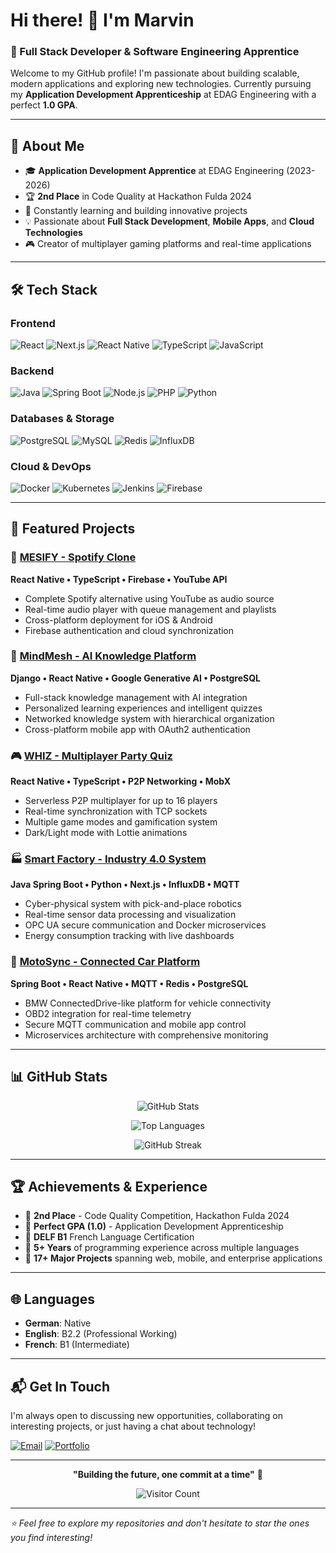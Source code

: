 # Hi there! 👋 I'm Marvin

### 🚀 Full Stack Developer & Software Engineering Apprentice

Welcome to my GitHub profile! I'm passionate about building scalable, modern applications and exploring new technologies. Currently pursuing my **Application Development Apprenticeship** at EDAG Engineering with a perfect **1.0 GPA**.

---

## 🎯 About Me

- 🎓 **Application Development Apprentice** at EDAG Engineering (2023-2026)
- 🏆 **2nd Place** in Code Quality at Hackathon Fulda 2024
- 🌱 Constantly learning and building innovative projects
- 💡 Passionate about **Full Stack Development**, **Mobile Apps**, and **Cloud Technologies**
- 🎮 Creator of multiplayer gaming platforms and real-time applications

---

## 🛠️ Tech Stack

### Frontend
![React](https://img.shields.io/badge/React-20232A?style=for-the-badge&logo=react&logoColor=61DAFB)
![Next.js](https://img.shields.io/badge/Next.js-000000?style=for-the-badge&logo=nextdotjs&logoColor=white)
![React Native](https://img.shields.io/badge/React_Native-20232A?style=for-the-badge&logo=react&logoColor=61DAFB)
![TypeScript](https://img.shields.io/badge/TypeScript-007ACC?style=for-the-badge&logo=typescript&logoColor=white)
![JavaScript](https://img.shields.io/badge/JavaScript-F7DF1E?style=for-the-badge&logo=javascript&logoColor=black)

### Backend
![Java](https://img.shields.io/badge/Java-ED8B00?style=for-the-badge&logo=openjdk&logoColor=white)
![Spring Boot](https://img.shields.io/badge/Spring_Boot-6DB33F?style=for-the-badge&logo=spring&logoColor=white)
![Node.js](https://img.shields.io/badge/Node.js-43853D?style=for-the-badge&logo=node.js&logoColor=white)
![PHP](https://img.shields.io/badge/PHP-777BB4?style=for-the-badge&logo=php&logoColor=white)
![Python](https://img.shields.io/badge/Python-3776AB?style=for-the-badge&logo=python&logoColor=white)

### Databases & Storage
![PostgreSQL](https://img.shields.io/badge/PostgreSQL-316192?style=for-the-badge&logo=postgresql&logoColor=white)
![MySQL](https://img.shields.io/badge/MySQL-00000F?style=for-the-badge&logo=mysql&logoColor=white)
![Redis](https://img.shields.io/badge/Redis-DC382D?style=for-the-badge&logo=redis&logoColor=white)
![InfluxDB](https://img.shields.io/badge/InfluxDB-22ADF6?style=for-the-badge&logo=influxdb&logoColor=white)

### Cloud & DevOps
![Docker](https://img.shields.io/badge/Docker-2496ED?style=for-the-badge&logo=docker&logoColor=white)
![Kubernetes](https://img.shields.io/badge/Kubernetes-326CE5?style=for-the-badge&logo=kubernetes&logoColor=white)
![Jenkins](https://img.shields.io/badge/Jenkins-D24939?style=for-the-badge&logo=jenkins&logoColor=white)
![Firebase](https://img.shields.io/badge/Firebase-039BE5?style=for-the-badge&logo=firebase)

---

## 🌟 Featured Projects

### 🎵 [MESIFY - Spotify Clone](https://github.com/MEscape/mesify)
**React Native • TypeScript • Firebase • YouTube API**
- Complete Spotify alternative using YouTube as audio source
- Real-time audio player with queue management and playlists
- Cross-platform deployment for iOS & Android
- Firebase authentication and cloud synchronization

### 🧠 [MindMesh - AI Knowledge Platform](https://github.com/EinsPhoenix/Hackerton-Frontend)
**Django • React Native • Google Generative AI • PostgreSQL**
- Full-stack knowledge management with AI integration
- Personalized learning experiences and intelligent quizzes
- Networked knowledge system with hierarchical organization
- Cross-platform mobile app with OAuth2 authentication

### 🎮 [WHIZ - Multiplayer Party Quiz](https://github.com/MEscape/whiz-app)
**React Native • TypeScript • P2P Networking • MobX**
- Serverless P2P multiplayer for up to 16 players
- Real-time synchronization with TCP sockets
- Multiple game modes and gamification system
- Dark/Light mode with Lottie animations

### 🏭 [Smart Factory - Industry 4.0 System](https://github.com/MEscape/die-macher)
**Java Spring Boot • Python • Next.js • InfluxDB • MQTT**
- Cyber-physical system with pick-and-place robotics
- Real-time sensor data processing and visualization
- OPC UA secure communication and Docker microservices
- Energy consumption tracking with live dashboards

### 🚗 [MotoSync - Connected Car Platform](https://github.com/MEscape/motosync)
**Spring Boot • React Native • MQTT • Redis • PostgreSQL**
- BMW ConnectedDrive-like platform for vehicle connectivity
- OBD2 integration for real-time telemetry
- Secure MQTT communication and mobile app control
- Microservices architecture with comprehensive monitoring

---

## 📊 GitHub Stats

<div align="center">
  
![GitHub Stats](https://github-readme-stats.vercel.app/api?username=MEscape&show_icons=true&theme=dark&count_private=true)

![Top Languages](https://github-readme-stats.vercel.app/api/top-langs/?username=MEscape&layout=compact&theme=dark&langs_count=8)

![GitHub Streak](https://github-readme-streak-stats-salesp07.vercel.app/?user=YOUR-USERNAME&theme=dark)

</div>

---

## 🏆 Achievements & Experience

- 🥈 **2nd Place** - Code Quality Competition, Hackathon Fulda 2024
- 🎯 **Perfect GPA (1.0)** - Application Development Apprenticeship
- 🏅 **DELF B1** French Language Certification
- 💼 **5+ Years** of programming experience across multiple languages
- 🚀 **17+ Major Projects** spanning web, mobile, and enterprise applications

---

## 🌐 Languages

- **German**: Native
- **English**: B2.2 (Professional Working)
- **French**: B1 (Intermediate)

---

## 📬 Get In Touch

I'm always open to discussing new opportunities, collaborating on interesting projects, or just having a chat about technology!

[![Email](https://img.shields.io/badge/Email-D14836?style=for-the-badge&logo=gmail&logoColor=white)](mailto:business.eschenbach@gmail.com)
[![Portfolio](https://img.shields.io/badge/Portfolio-000000?style=for-the-badge&logo=About.me&logoColor=white)](https://job-application-fawn.vercel.app/portfolio)

---

<div align="center">
  
**"Building the future, one commit at a time"** 🚀

![Visitor Count](https://komarev.com/ghpvc/?username=MEscape&color=brightgreen&style=flat-square)

</div>

---

*⭐ Feel free to explore my repositories and don't hesitate to star the ones you find interesting!*
